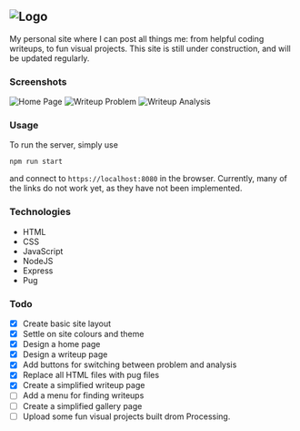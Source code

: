 ![Logo](https://github.com/Gomango999/midnight-code/blob/master/images/logo/1x/logo_full_purple.png)
---
My personal site where I can post all things me: from helpful coding writeups, to fun visual projects.
This site is still under construction, and will be updated regularly.

### Screenshots
![Home Page](https://github.com/Gomango999/midnight-code/blob/master/images/screenshots/home_page.png)
![Writeup Problem](https://github.com/Gomango999/midnight-code/blob/master/images/screenshots/writeup_problem.png)
![Writeup Analysis](https://github.com/Gomango999/midnight-code/blob/master/images/screenshots/writeup_analysis.png)

### Usage
To run the server, simply use
```
npm run start
```
and connect to `https://localhost:8080` in the browser. Currently, many of the links do not work yet, as they have not been implemented.

### Technologies
- HTML
- CSS
- JavaScript
- NodeJS
- Express
- Pug

### Todo
- [x] Create basic site layout
- [x] Settle on site colours and theme
- [x] Design a home page
- [x] Design a writeup page
- [x] Add buttons for switching between problem and analysis
- [x] Replace all HTML files with pug files
- [x] Create a simplified writeup page
- [ ] Add a menu for finding writeups
- [ ] Create a simplified gallery page
- [ ] Upload some fun visual projects built drom Processing.
